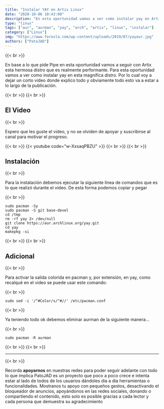 ```yaml
---
title: "Instalar YAY en Artix Linux"
date: "2020-10-06 10:43:00"
description: "En esta oportunidad vamos a ver como instalar yay en Artix linux"
type: "linux"
tags: ["aur", "aurman", "yay", "arch", "artix", "linux", "instalar"]
category: ["Linux"]
img: "https://www.forosla.com/wp-content/uploads/2019/07/yayaur.jpg"
authors: ["PatoJAD"]
---
```


{{< br >}}

En base a lo que pide Pipe en esta oportunidad vamos a seguir con Artix esta hermosa distro que es realmente performante. Para esta oportunidad vamos a ver como instalar yay en esta magnífica distro. Por lo cual voy a dejar un corto video donde explico todo y obviamente todo esto va a estar a lo largo de la publicación.

{{< br >}}
{{< br >}}

## El Video

{{< br >}}

Espero que les guste el video, y no se olviden de apoyar y suscribirse al canal para motivar el progreso.

{{< br >}}
{{< youtube code="w-XxsaqPBZU" >}}
{{< br >}}
{{< br >}}

## Instalación

{{< br >}}

Para la instalación debemos ejecutar la siguiente línea de comandos que es lo que realizó durante el video. De esta forma podemos copiar y pegar

{{< br >}}

    sudo pacman -Sy
    sudo pacman -S git base-devel
    cd /tmp
    rm -rf yay 2> /dev/null
    git clone https://aur.archlinux.org/yay.git
    cd yay
    makepkg -si

{{< br >}}
{{< br >}}

## Adicional

{{< br >}}

Para activar la salida colorida en pacman y, por extensión, en yay, como recalqué en el video se puede usar este comando:

{{< br >}}

    sudo sed -i '/^#Color/s/^#//' /etc/pacman.conf

{{< br >}}

Ya teniendo todo ok debemos eliminar aurman de la siguiente manera...

{{< br >}}

    sudo pacman -R aurman

{{< br >}}
{{< br >}}

---


{{< br >}}

Recorda **apoyarnos** en nuestras redes para poder seguir adelante con todo lo que implica PatoJAD es un proyecto que poco a poco crece e intenta estar al lado de todos de los usuarios dándoles dia a dia herramientas o funcionalidades. Mostranos tu apoyo con pequeños gestos, desactivando el bloqueador de anuncios, apoyándonos en las redes sociales, donando o compartiendo el contenido, esto solo es posible gracias a cada lector y cada persona que demuestra su agradecimiento
